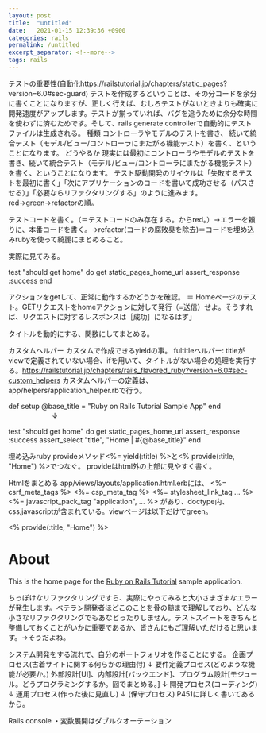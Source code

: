 ```yaml
---
layout: post
title:  "untitled"
date:   2021-01-15 12:39:36 +0900
categories: rails
permalink: /untitled
excerpt_separator: <!--more-->
tags: rails
---
```


<!--more-->
テストの重要性(自動化https://railstutorial.jp/chapters/static_pages?version=6.0#sec-guard)
テストを作成するということは、その分コードを余分に書くことになりますが、正しく行えば、むしろテストがないときよりも確実に開発速度がアップします。テストが揃っていれば、バグを追うために余分な時間を使わずに済むためです。そして、rails generate controllerで自動的にテストファイルは生成される。
種類
コントローラやモデルのテストを書き、
続いて統合テスト（モデル/ビュー/コントローラにまたがる機能テスト）を書く、ということになります。
どうやるか
現実には最初にコントローラやモデルのテストを書き、続いて統合テスト（モデル/ビュー/コントローラにまたがる機能テスト）を書く、ということになります。
テスト駆動開発のサイクルは「失敗するテストを最初に書く」「次にアプリケーションのコードを書いて成功させる（パスさせる）」「必要ならリファクタリングする」のように進みます。red→green→refactorの順。

テストコードを書く。（＝テストコードのみ存在する。からred。）→エラーを頼りに、本番コードを書く。→refactor(コードの腐敗臭を除去)＝コードを埋め込みrubyを使って綺麗にまとめること。

実際に見てみる。

test "should get home" do
    get static_pages_home_url
    assert_response :success
  end

アクションをgetして、正常に動作するかどうかを確認。
＝
Homeページのテスト。GETリクエストをhomeアクションに対して発行（=送信）せよ。そうすれば、リクエストに対するレスポンスは［成功］になるはず」


タイトルを動的にする、関数にしてまとめる。

カスタムヘルパー
カスタムで作成できるyieldの事。
fultitleヘルパー: titleがviewで定義されていない場合、ifを用いて、タイトルがない場合の処理を実行する。https://railstutorial.jp/chapters/rails_flavored_ruby?version=6.0#sec-custom_helpers
カスタムヘルパーの定義は、app/helpers/application_helper.rbで行う。

def setup
    @base_title = "Ruby on Rails Tutorial Sample App"
  end
　　　　
　　↓

  test "should get home" do
    get static_pages_home_url
    assert_response :success
    assert_select "title", "Home | #{@base_title}"
  end


埋め込みruby provideメソッド<%= yield(:title) %>と<% provide(:title, "Home") %>でつなぐ。
provideはhtml外の上部に見やすく書く。

Htmlをまとめる
app/views/layouts/application.html.erbには、
<%= csrf_meta_tags %>
<%= csp_meta_tag %>
<%= stylesheet_link_tag ... %>
<%= javascript_pack_tag "application", ... %>
があり、doctype内、css,javascriptが含まれている。viewページは以下だけでgreen。

<% provide(:title, "Home") %>
<h1>About</h1>
<p>
  This is the home page for the
  <a href="https://railstutorial.jp/">Ruby on Rails Tutorial</a>
  sample application.
</p>

ちっぽけなリファクタリングですら、実際にやってみると大小さまざまなエラーが発生します。ベテラン開発者ほどこのことを骨の髄まで理解しており、どんな小さなリファクタリングでもあなどったりしません。テストスイートをきちんと整備しておくことがいかに重要であるか、皆さんにもご理解いただけると思います。→そうだよね。


システム開発をする流れで、自分のポートフォリオを作ることにする。
企画プロセス(古着サイトに関する何らかの理由付)
↓
要件定義プロセス(どのような機能が必要か。)
外部設計[UI]、内部設計[バックエンド]、プログラム設計[モジュール。どうプログラミングするか。図でまとめる。]
↓
開発プロセス(コーディング)
↓
運用プロセス(作った後に見直し)
↓
(保守プロセス)
P451に詳しく書いてあるから。

Rails console
・変数展開はダブルクオーテーション


